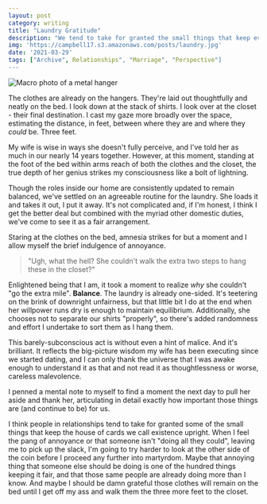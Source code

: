 ```yaml
---
layout: post
category: writing
title: "Laundry Gratitude"
description: "We tend to take for granted the small things that keep everything afloat..."
img: 'https://campbell17.s3.amazonaws.com/posts/laundry.jpg'
date: '2021-03-29'
tags: ["Archive", Relationships", "Marriage", "Perspective"]
---
```


![Macro photo of a metal hanger](https://campbell17.s3.amazonaws.com/posts/laundry.jpg)

The clothes are already on the hangers. They're laid out thoughtfully and neatly on the bed. I look down at the stack of shirts. I look over at the closet - their final destination. I cast my gaze more broadly over the space, estimating the distance, in feet, between where they are and where they _could_ be. Three feet.

<!--more-->

My wife is wise in ways she doesn't fully perceive, and I've told her as much in our nearly 14 years together. However, at this moment, standing at the foot of the bed within arms reach of both the clothes and the closet, the true depth of her genius strikes my consciousness like a bolt of lightning.

Though the roles inside our home are consistently updated to remain balanced, we've settled on an agreeable routine for the laundry. She loads it and takes it out, I put it away. It's not complicated and, if I'm honest, I think I get the better deal but combined with the myriad other domestic duties, we've come to see it as a fair arrangement.

Staring at the clothes on the bed, amnesia strikes for but a moment and I allow myself the brief indulgence of annoyance.

> "Ugh, what the hell? She couldn't walk the extra two steps to hang these in the closet?"

Enlightened being that I am, it took a moment to realize _why_ she couldn't "go the extra mile". **Balance**. The laundry is already one-sided. It's teetering on the brink of downright unfairness, but that little bit I do at the end when her willpower runs dry is enough to maintain equilibrium. Additionally, she chooses not to separate our shirts "properly", so there's added randomness and effort I undertake to sort them as I hang them.

This barely-subconscious act is without even a hint of malice. And it's brilliant. It reflects the big-picture wisdom my wife has been executing since we started dating, and I can only thank the universe that I was awake enough to understand it as that and not read it as thoughtlessness or worse, careless malevolence.

I penned a mental note to myself to find a moment the next day to pull her aside and thank her, articulating in detail exactly how important those things are (and continue to be) for us.

I think people in relationships tend to take for granted some of the small things that keep the house of cards we call existence upright. When I feel the pang of annoyance or that someone isn't "doing all they could", leaving me to pick up the slack, I'm going to try harder to look at the other side of the coin before I proceed any further into martyrdom. Maybe that annoying thing that someone else should be doing is one of the hundred things keeping it fair, and that those same people are already doing more than I know. And maybe I should be damn grateful those clothes will remain on the bed until I get off my ass and walk them the three more feet to the closet.